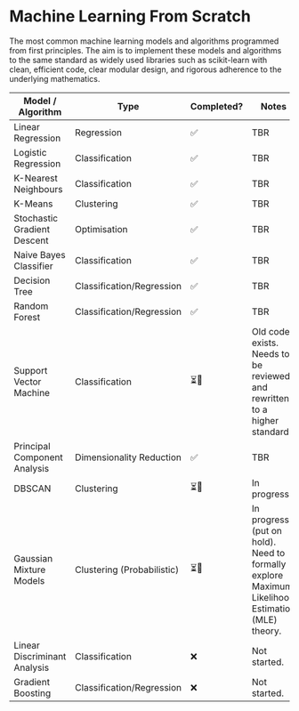 # Machine Learning From Scratch
The most common machine learning models and algorithms programmed from first principles. The aim is to implement these models and algorithms to the same standard as widely used libraries such as scikit-learn with clean, efficient code, clear modular design, and rigorous adherence to the underlying mathematics.

| Model / Algorithm            | Type                      | Completed? | Notes |
|------------------------------|---------------------------|----------|------------|
| Linear Regression            | Regression                | ✅        | TBR        |
| Logistic Regression          | Classification            | ✅        | TBR        |
| K-Nearest Neighbours         | Classification            | ✅        | TBR        |
| K-Means                      | Clustering                | ✅        | TBR        |
| Stochastic Gradient Descent  | Optimisation              | ✅        | TBR        |
| Naive Bayes Classifier       | Classification            | ✅        | TBR        |
| Decision Tree                | Classification/Regression | ✅        | TBR        |
| Random Forest                | Classification/Regression | ✅        | TBR        |
| Support Vector Machine       | Classification            | ⏳🚧      | Old code exists. Needs to be reviewed and rewritten to a higher standard|
| Principal Component Analysis | Dimensionality Reduction  | ✅        | TBR        |
| DBSCAN                       | Clustering                | ⏳🚧      | In progress. |
| Gaussian Mixture Models      | Clustering (Probabilistic)| ⏳🚧      | In progress (put on hold). Need to formally explore Maximum Likelihood Estimation (MLE) theory. |
| Linear Discriminant Analysis | Classification            | ❌        | Not started.    |
| Gradient Boosting            | Classification/Regression | ❌        | Not started.    |
